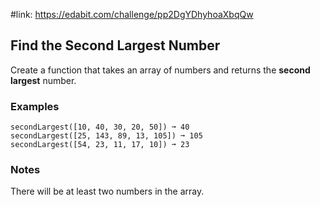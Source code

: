 #link: https://edabit.com/challenge/pp2DgYDhyhoaXbqQw

## Find the Second Largest Number

Create a function that takes an array of numbers and returns the **second largest** number.

### Examples

```
secondLargest([10, 40, 30, 20, 50]) ➞ 40
secondLargest([25, 143, 89, 13, 105]) ➞ 105
secondLargest([54, 23, 11, 17, 10]) ➞ 23
```

### Notes

There will be at least two numbers in the array.